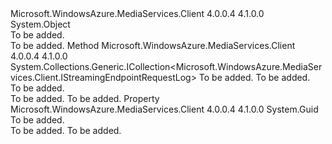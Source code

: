 <Type Name="StreamingEndpointTelemetryDataProvider" FullName="Microsoft.WindowsAzure.MediaServices.Client.Telemetry.StreamingEndpointTelemetryDataProvider">
  <TypeSignature Language="C#" Value="public class StreamingEndpointTelemetryDataProvider" />
  <TypeSignature Language="ILAsm" Value=".class public auto ansi beforefieldinit StreamingEndpointTelemetryDataProvider extends System.Object" />
  <TypeSignature Language="DocId" Value="T:Microsoft.WindowsAzure.MediaServices.Client.Telemetry.StreamingEndpointTelemetryDataProvider" />
  <TypeSignature Language="VB.NET" Value="Public Class StreamingEndpointTelemetryDataProvider" />
  <TypeSignature Language="F#" Value="type StreamingEndpointTelemetryDataProvider = class" />
  <AssemblyInfo>
    <AssemblyName>Microsoft.WindowsAzure.MediaServices.Client</AssemblyName>
    <AssemblyVersion>4.0.0.4</AssemblyVersion>
    <AssemblyVersion>4.1.0.0</AssemblyVersion>
  </AssemblyInfo>
  <Base>
    <BaseTypeName>System.Object</BaseTypeName>
  </Base>
  <Interfaces />
  <Docs>
    <summary>To be added.</summary>
    <remarks>To be added.</remarks>
  </Docs>
  <Members>
    <Member MemberName="GetStreamingEndpointRequestLogs">
      <MemberSignature Language="C#" Value="public System.Collections.Generic.ICollection&lt;Microsoft.WindowsAzure.MediaServices.Client.IStreamingEndpointRequestLog&gt; GetStreamingEndpointRequestLogs (DateTime start, DateTime end);" />
      <MemberSignature Language="ILAsm" Value=".method public hidebysig instance class System.Collections.Generic.ICollection`1&lt;class Microsoft.WindowsAzure.MediaServices.Client.IStreamingEndpointRequestLog&gt; GetStreamingEndpointRequestLogs(valuetype System.DateTime start, valuetype System.DateTime end) cil managed" />
      <MemberSignature Language="DocId" Value="M:Microsoft.WindowsAzure.MediaServices.Client.Telemetry.StreamingEndpointTelemetryDataProvider.GetStreamingEndpointRequestLogs(System.DateTime,System.DateTime)" />
      <MemberSignature Language="VB.NET" Value="Public Function GetStreamingEndpointRequestLogs (start As DateTime, end As DateTime) As ICollection(Of IStreamingEndpointRequestLog)" />
      <MemberSignature Language="F#" Value="member this.GetStreamingEndpointRequestLogs : DateTime * DateTime -&gt; System.Collections.Generic.ICollection&lt;Microsoft.WindowsAzure.MediaServices.Client.IStreamingEndpointRequestLog&gt;" Usage="streamingEndpointTelemetryDataProvider.GetStreamingEndpointRequestLogs (start, end)" />
      <MemberType>Method</MemberType>
      <AssemblyInfo>
        <AssemblyName>Microsoft.WindowsAzure.MediaServices.Client</AssemblyName>
        <AssemblyVersion>4.0.0.4</AssemblyVersion>
        <AssemblyVersion>4.1.0.0</AssemblyVersion>
      </AssemblyInfo>
      <ReturnValue>
        <ReturnType>System.Collections.Generic.ICollection&lt;Microsoft.WindowsAzure.MediaServices.Client.IStreamingEndpointRequestLog&gt;</ReturnType>
      </ReturnValue>
      <Parameters>
        <Parameter Name="start" Type="System.DateTime" />
        <Parameter Name="end" Type="System.DateTime" />
      </Parameters>
      <Docs>
        <param name="start">To be added.</param>
        <param name="end">To be added.</param>
        <summary>To be added.</summary>
        <returns>To be added.</returns>
        <remarks>To be added.</remarks>
      </Docs>
    </Member>
    <Member MemberName="StreamingEndpointId">
      <MemberSignature Language="C#" Value="public Guid StreamingEndpointId { get; }" />
      <MemberSignature Language="ILAsm" Value=".property instance valuetype System.Guid StreamingEndpointId" />
      <MemberSignature Language="DocId" Value="P:Microsoft.WindowsAzure.MediaServices.Client.Telemetry.StreamingEndpointTelemetryDataProvider.StreamingEndpointId" />
      <MemberSignature Language="VB.NET" Value="Public ReadOnly Property StreamingEndpointId As Guid" />
      <MemberSignature Language="F#" Value="member this.StreamingEndpointId : Guid" Usage="Microsoft.WindowsAzure.MediaServices.Client.Telemetry.StreamingEndpointTelemetryDataProvider.StreamingEndpointId" />
      <MemberType>Property</MemberType>
      <AssemblyInfo>
        <AssemblyName>Microsoft.WindowsAzure.MediaServices.Client</AssemblyName>
        <AssemblyVersion>4.0.0.4</AssemblyVersion>
        <AssemblyVersion>4.1.0.0</AssemblyVersion>
      </AssemblyInfo>
      <ReturnValue>
        <ReturnType>System.Guid</ReturnType>
      </ReturnValue>
      <Docs>
        <summary>To be added.</summary>
        <value>To be added.</value>
        <remarks>To be added.</remarks>
      </Docs>
    </Member>
  </Members>
</Type>